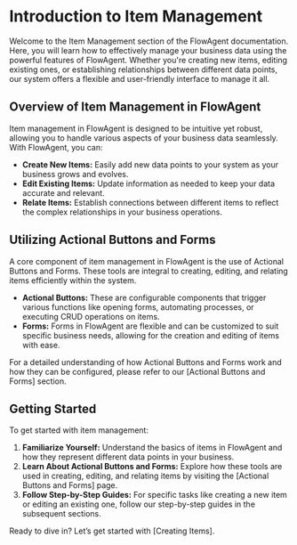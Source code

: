# Introduction to Item Management

Welcome to the Item Management section of the FlowAgent documentation. Here, you will learn how to effectively manage your business data using the powerful features of FlowAgent. Whether you're creating new items, editing existing ones, or establishing relationships between different data points, our system offers a flexible and user-friendly interface to manage it all.

## Overview of Item Management in FlowAgent

Item management in FlowAgent is designed to be intuitive yet robust, allowing you to handle various aspects of your business data seamlessly. With FlowAgent, you can:

- **Create New Items:** Easily add new data points to your system as your business grows and evolves.
- **Edit Existing Items:** Update information as needed to keep your data accurate and relevant.
- **Relate Items:** Establish connections between different items to reflect the complex relationships in your business operations.

## Utilizing Actional Buttons and Forms

A core component of item management in FlowAgent is the use of Actional Buttons and Forms. These tools are integral to creating, editing, and relating items efficiently within the system.

- **Actional Buttons:** These are configurable components that trigger various functions like opening forms, automating processes, or executing CRUD operations on items.
- **Forms:** Forms in FlowAgent are flexible and can be customized to suit specific business needs, allowing for the creation and editing of items with ease.

For a detailed understanding of how Actional Buttons and Forms work and how they can be configured, please refer to our [Actional Buttons and Forms] section.

## Getting Started

To get started with item management:

1. **Familiarize Yourself:** Understand the basics of items in FlowAgent and how they represent different data points in your business.
2. **Learn About Actional Buttons and Forms:** Explore how these tools are used in creating, editing, and relating items by visiting the [Actional Buttons and Forms] page.
3. **Follow Step-by-Step Guides:** For specific tasks like creating a new item or editing an existing one, follow our step-by-step guides in the subsequent sections.

Ready to dive in? Let’s get started with [Creating Items].

